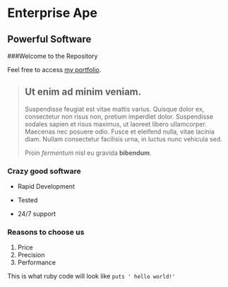 Enterprise Ape
==============

Powerful Software
-----------------

###Welcome to the Repository

Feel free to access [my portfolio](http://portfolio.swapnil.com).

> ## Ut enim ad minim veniam.
>
> Suspendisse feugiat est vitae mattis varius. Quisque dolor ex, consectetur non risus non, pretium imperdiet dolor. Suspendisse sodales sapien et risus maximus, ut laoreet libero ullamcorper. Maecenas nec posuere odio. Fusce et eleifend nulla, vitae lacinia diam. Nullam consectetur facilisis urna, in luctus nunc vehicula sed.
>
> Proin *fermentum* nisl eu gravida **bibendum**.


### Crazy good software
* Rapid Development
+ Tested
- 24/7 support

### Reasons to choose us
1. Price
2. Precision
3. Performance

This is what ruby code will look like `puts ' hello world!'`


